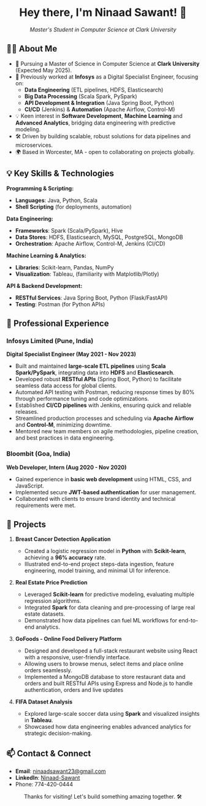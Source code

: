 <h1 align="center">Hey there, I'm Ninaad Sawant! 👋</h1>
<p align="center">
  <em>Master's Student in Computer Science at Clark University</em>
</p>


## 👨‍💻 About Me

- 🚀 Pursuing a Master of Science in Computer Science at **Clark University** (Expected May 2025).
- 💼 Previously worked at **Infosys** as a Digital Specialist Engineer, focusing on:
  - **Data Engineering** (ETL pipelines, HDFS, Elasticsearch)
  - **Big Data Processing** (Scala Spark, PySpark)
  - **API Development & Integration** (Java Spring Boot, Python)
  - **CI/CD** (Jenkins) & **Automation** (Apache Airflow, Control-M)
- 💡 Keen interest in **Software Development**, **Machine Learning** and **Advanced Analytics**, bridging data engineering with predictive modeling.
- 🛠️ Driven by building scalable, robust solutions for data pipelines and microservices.
- 🌍 Based in Worcester, MA - open to collaborating on projects globally.


## 💡 Key Skills & Technologies

**Programming & Scripting:**
- **Languages**: Java, Python, Scala
- **Shell Scripting** (for deployments, automation)

**Data Engineering:**
- **Frameworks**: Spark (Scala/PySpark), Hive  
- **Data Stores**: HDFS, Elasticsearch, MySQL, PostgreSQL, MongoDB  
- **Orchestration**: Apache Airflow, Control-M, Jenkins (CI/CD)

**Machine Learning & Analytics:**
- **Libraries**: Scikit-learn, Pandas, NumPy  
- **Visualization**: Tableau, (familiarity with Matplotlib/Plotly)

**API & Backend Development:**
- **RESTful Services**: Java Spring Boot, Python (Flask/FastAPI)
- **Testing**: Postman (for Python APIs)



## 💼 Professional Experience

### Infosys Limited (Pune, India)  
**Digital Specialist Engineer (May 2021 - Nov 2023)**  
- Built and maintained **large-scale ETL pipelines** using **Scala Spark/PySpark**, integrating data into **HDFS** and **Elasticsearch**.  
- Developed robust **RESTful APIs** (Spring Boot, Python) to facilitate seamless data access for global clients.  
- Automated API testing with Postman, reducing response times by 80% through performance tuning and code optimizations.  
- Established **CI/CD pipelines** with Jenkins, ensuring quick and reliable releases.  
- Streamlined production processes and scheduling via **Apache Airflow** and **Control-M**, minimizing downtime.  
- Mentored new team members on agile methodologies, pipeline creation, and best practices in data engineering.

### Bloombit (Goa, India)  
**Web Developer, Intern (Aug 2020 - Nov 2020)**  
- Gained experience in **basic web development** using HTML, CSS, and JavaScript.  
- Implemented secure **JWT-based authentication** for user management.  
- Collaborated with clients to ensure brand identity and technical requirements were met.  



## 🔬 Projects

1. **Breast Cancer Detection Application**  
   - Created a logistic regression model in **Python** with **Scikit-learn**, achieving a **96% accuracy** rate.  
   - Illustrated end-to-end project steps-data ingestion, feature engineering, model training, and minimal UI for inference.

2. **Real Estate Price Prediction**  
   - Leveraged **Scikit-learn** for predictive modeling, evaluating multiple regression algorithms.  
   - Integrated **Spark** for data cleaning and pre-processing of large real estate datasets.  
   - Demonstrated how data pipelines can fuel ML workflows for end-to-end analytics.
  
3. **GoFoods - Online Food Delivery Platform** 
   - Designed and developed a full-stack restaurant website using React with a responsive, user-friendly interface.
   - Allowing users to browse menus, select items and place online orders seamlessly.  
   - Implemented a MongoDB database to store restaurant data and orders and built RESTful APIs using Express and Node.js to handle authentication, orders and live updates 

4. **FIFA Dataset Analysis**  
   - Explored large-scale soccer data using **Spark** and visualized insights in **Tableau**.  
   - Showcased how data engineering enables advanced analytics for strategic decision-making.

## 📫 Contact & Connect

- **Email**: ninaadsawant23@gmail.com  
- **LinkedIn**: [Ninaad-Sawant](https://www.linkedin.com/in/ninaadsawant/)
- Phone: 774-420-0444  



<p align="center">Thanks for visiting! Let's build something amazing together. 🛠️</p>
